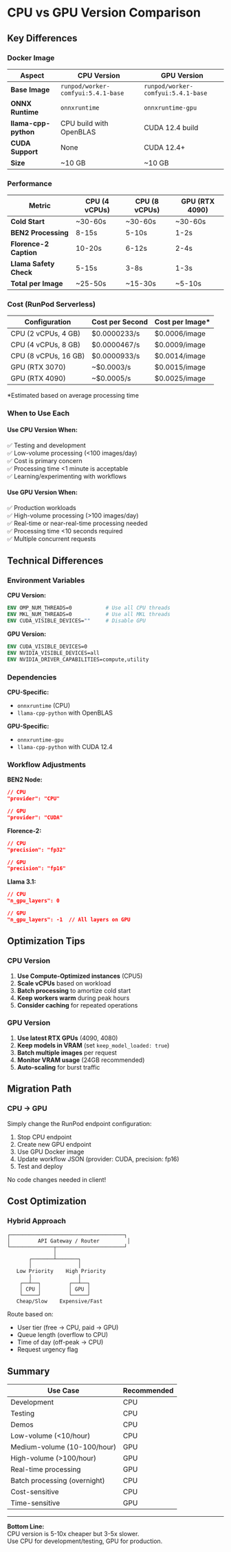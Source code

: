 # CPU vs GPU Version Comparison

## Key Differences

### Docker Image

| Aspect | CPU Version | GPU Version |
|--------|-------------|-------------|
| **Base Image** | `runpod/worker-comfyui:5.4.1-base` | `runpod/worker-comfyui:5.4.1-base` |
| **ONNX Runtime** | `onnxruntime` | `onnxruntime-gpu` |
| **llama-cpp-python** | CPU build with OpenBLAS | CUDA 12.4 build |
| **CUDA Support** | None | CUDA 12.4+ |
| **Size** | ~10 GB | ~10 GB |

### Performance

| Metric | CPU (4 vCPUs) | CPU (8 vCPUs) | GPU (RTX 4090) |
|--------|---------------|---------------|----------------|
| **Cold Start** | ~30-60s | ~30-60s | ~30-60s |
| **BEN2 Processing** | 8-15s | 5-10s | 1-2s |
| **Florence-2 Caption** | 10-20s | 6-12s | 2-4s |
| **Llama Safety Check** | 5-15s | 3-8s | 1-3s |
| **Total per Image** | ~25-50s | ~15-30s | ~5-10s |

### Cost (RunPod Serverless)

| Configuration | Cost per Second | Cost per Image* |
|---------------|----------------|-----------------|
| CPU (2 vCPUs, 4 GB) | $0.0000233/s | $0.0006/image |
| CPU (4 vCPUs, 8 GB) | $0.0000467/s | $0.0009/image |
| CPU (8 vCPUs, 16 GB) | $0.0000933/s | $0.0014/image |
| GPU (RTX 3070) | ~$0.0003/s | $0.0015/image |
| GPU (RTX 4090) | ~$0.0005/s | $0.0025/image |

*Estimated based on average processing time

### When to Use Each

#### Use CPU Version When:
✅ Testing and development  
✅ Low-volume processing (<100 images/day)  
✅ Cost is primary concern  
✅ Processing time <1 minute is acceptable  
✅ Learning/experimenting with workflows

#### Use GPU Version When:
✅ Production workloads  
✅ High-volume processing (>100 images/day)  
✅ Real-time or near-real-time processing needed  
✅ Processing time <10 seconds required  
✅ Multiple concurrent requests

## Technical Differences

### Environment Variables

**CPU Version:**
```dockerfile
ENV OMP_NUM_THREADS=0           # Use all CPU threads
ENV MKL_NUM_THREADS=0           # Use all MKL threads
ENV CUDA_VISIBLE_DEVICES=""     # Disable GPU
```

**GPU Version:**
```dockerfile
ENV CUDA_VISIBLE_DEVICES=0
ENV NVIDIA_VISIBLE_DEVICES=all
ENV NVIDIA_DRIVER_CAPABILITIES=compute,utility
```

### Dependencies

**CPU-Specific:**
- `onnxruntime` (CPU)
- `llama-cpp-python` with OpenBLAS

**GPU-Specific:**
- `onnxruntime-gpu`
- `llama-cpp-python` with CUDA 12.4

### Workflow Adjustments

**BEN2 Node:**
```json
// CPU
"provider": "CPU"

// GPU  
"provider": "CUDA"
```

**Florence-2:**
```json
// CPU
"precision": "fp32"

// GPU
"precision": "fp16"
```

**Llama 3.1:**
```json
// CPU
"n_gpu_layers": 0

// GPU
"n_gpu_layers": -1  // All layers on GPU
```

## Optimization Tips

### CPU Version
1. **Use Compute-Optimized instances** (CPU5)
2. **Scale vCPUs** based on workload
3. **Batch processing** to amortize cold start
4. **Keep workers warm** during peak hours
5. **Consider caching** for repeated operations

### GPU Version
1. **Use latest RTX GPUs** (4090, 4080)
2. **Keep models in VRAM** (set `keep_model_loaded: true`)
3. **Batch multiple images** per request
4. **Monitor VRAM usage** (24GB recommended)
5. **Auto-scaling** for burst traffic

## Migration Path

### CPU → GPU
Simply change the RunPod endpoint configuration:
1. Stop CPU endpoint
2. Create new GPU endpoint
3. Use GPU Docker image
4. Update workflow JSON (provider: CUDA, precision: fp16)
5. Test and deploy

No code changes needed in client!

## Cost Optimization

### Hybrid Approach
```
┌─────────────────────────────────────┐
│         API Gateway / Router         │
└──────────────┬──────────────────────┘
               │
       ┌───────┴───────┐
       │               │
   Low Priority    High Priority
       │               │
    ┌──┴──┐         ┌──┴──┐
    │ CPU │         │ GPU │
    └─────┘         └─────┘
   Cheap/Slow    Expensive/Fast
```

Route based on:
- User tier (free → CPU, paid → GPU)
- Queue length (overflow to CPU)
- Time of day (off-peak → CPU)
- Request urgency flag

## Summary

| Use Case | Recommended |
|----------|-------------|
| Development | CPU |
| Testing | CPU |
| Demos | CPU |
| Low-volume (<10/hour) | CPU |
| Medium-volume (10-100/hour) | GPU |
| High-volume (>100/hour) | GPU |
| Real-time processing | GPU |
| Batch processing (overnight) | CPU |
| Cost-sensitive | CPU |
| Time-sensitive | GPU |

---

**Bottom Line:**  
CPU version is 5-10x cheaper but 3-5x slower.  
Use CPU for development/testing, GPU for production.
